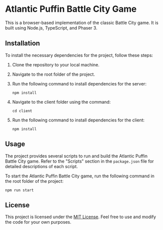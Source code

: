 # Atlantic Puffin Battle City Game

This is a browser-based implementation of the classic Battle City game. It is built using Node.js, TypeScript, and Phaser 3.

## Installation

To install the necessary dependencies for the project, follow these steps:

1. Clone the repository to your local machine.
2. Navigate to the root folder of the project.
3. Run the following command to install dependencies for the server:

   ```
   npm install
   ```

4. Navigate to the client folder using the command:

   ```
   cd client
   ```

5. Run the following command to install dependencies for the client:

   ```
   npm install
   ```

## Usage

The project provides several scripts to run and build the Atlantic Puffin Battle City game. Refer to the "Scripts" section in the `package.json` file for detailed descriptions of each script.

To start the Atlantic Puffin Battle City game, run the following command in the root folder of the project:

```
npm run start
```

## License

This project is licensed under the [MIT License](LICENSE). Feel free to use and modify the code for your own purposes.